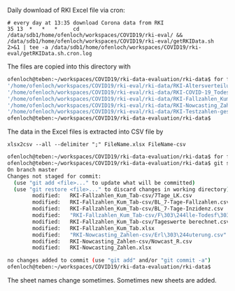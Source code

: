 

Daily download of RKI Excel file via cron:

    # every day at 13:35 download Corona data from RKI
    35 13  *   *   *     cd /data/sdb1/home/ofenloch/workspaces/COVID19/rki-eval/ && /data/sdb1/home/ofenloch/workspaces/COVID19/rki-eval/getRKIData.sh 2>&1 | tee -a /data/sdb1/home/ofenloch/workspaces/COVID19/rki-eval/getRKIData.sh.cron.log


The files are copied into this directory with

```bash
ofenloch@teben:~/workspaces/COVID19/rki-data-evaluation/rki-data$ for f in ~/workspaces/COVID19/rki-eval/rki-data/*2021-01-30--13-35-01*.xlsx ; do /bin/cp -pvf ${f} $(basename ${f} -2021-01-30--13-35-01.xlsx).xlsx ; done
'/home/ofenloch/workspaces/COVID19/rki-eval/rki-data/RKI-Altersverteilung-2021-01-30--13-35-01.xlsx' -> 'RKI-Altersverteilung.xlsx'
'/home/ofenloch/workspaces/COVID19/rki-eval/rki-data/RKI-COVID-19_Todesfaelle-2021-01-30--13-35-01.xlsx' -> 'RKI-COVID-19_Todesfaelle.xlsx'
'/home/ofenloch/workspaces/COVID19/rki-eval/rki-data/RKI-Fallzahlen_Kum_Tab-2021-01-30--13-35-01.xlsx' -> 'RKI-Fallzahlen_Kum_Tab.xlsx'
'/home/ofenloch/workspaces/COVID19/rki-eval/rki-data/RKI-Nowcasting_Zahlen-2021-01-30--13-35-01.xlsx' -> 'RKI-Nowcasting_Zahlen.xlsx'
'/home/ofenloch/workspaces/COVID19/rki-eval/rki-data/RKI-Testzahlen-gesamt-2021-01-30--13-35-01.xlsx' -> 'RKI-Testzahlen-gesamt.xlsx'
ofenloch@teben:~/workspaces/COVID19/rki-data-evaluation/rki-data$ 
```



The data in the Excel files is extracted into CSV file by

    xlsx2csv --all --delimiter ";" FileName.xlsx FileName-csv

```bash
ofenloch@teben:~/workspaces/COVID19/rki-data-evaluation/rki-data$ for f in *.xlsx ; do xlsx2csv --all --delimiter ";" ${f} $(basename ${f} .xlsx)-csv ; done 
ofenloch@teben:~/workspaces/COVID19/rki-data-evaluation/rki-data$ git status
On branch master
Changes not staged for commit:
  (use "git add <file>..." to update what will be committed)
  (use "git restore <file>..." to discard changes in working directory)
        modified:   RKI-Fallzahlen_Kum_Tab-csv/7Tage_LK.csv
        modified:   RKI-Fallzahlen_Kum_Tab-csv/BL_7-Tage-Fallzahlen.csv
        modified:   RKI-Fallzahlen_Kum_Tab-csv/BL_7-Tage-Inzidenz.csv
        modified:   "RKI-Fallzahlen_Kum_Tab-csv/F\303\244lle-Todesf\303\244lle-gesamt.csv"
        modified:   RKI-Fallzahlen_Kum_Tab-csv/Tageswerte berechnet.csv
        modified:   RKI-Fallzahlen_Kum_Tab.xlsx
        modified:   "RKI-Nowcasting_Zahlen-csv/Erl\303\244uterung.csv"
        modified:   RKI-Nowcasting_Zahlen-csv/Nowcast_R.csv
        modified:   RKI-Nowcasting_Zahlen.xlsx

no changes added to commit (use "git add" and/or "git commit -a")
ofenloch@teben:~/workspaces/COVID19/rki-data-evaluation/rki-data$ 
```


The sheet names change sometimes. Sometimes new sheets are added.